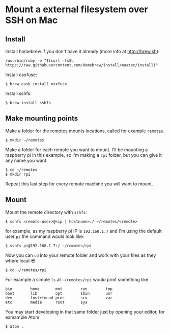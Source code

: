 # Mount a external filesystem over SSH on Mac

## Install

Install homebrew if you don't have it already (more info at http://brew.sh):

```
/usr/bin/ruby -e "$(curl -fsSL https://raw.githubusercontent.com/Homebrew/install/master/install)"
```

Install osxfuse:

```
$ brew cask install osxfuse
```

Install sshfs:

```
$ brew install sshfs
```


## Make mounting points

Make a folder for the remotes mounts locations, called for example `remotes`.

```
$ mkdir ~/remotes
```

Make a folder for each remote you want to mount. I'll be mounting a raspberry pi
in this example, so I'm making a `rpi` folder, but you can give it any name you
want.

```
$ cd ~/remotes
$ mkdir rpi
```

Repeat this last step for every remote machine you will want to mount.


## Mount
Mount the remote directory with `sshfs`:

```
$ sshfs <remote-user>@<ip | hostname>:/ ~/remotes/<remote>
```

for example, as my raspberry pi IP is `192.168.1.7` and I'm using the default
user `pi` the command would look like:

```
$ sshfs pi@192.168.1.7:/ ~/remotes/rpi
```

Now you can `cd` into your remote folder and work with your files as they where
local 😎

```
$ cd ~/remotes/rpi
```

For example a simple `ls` at `~/remotes/rpi` would print something like

```
bin        home       mnt        run        tmp
boot       lib        opt        sbin       usr
dev        lost+found proc       srv        var
etc        media      root       sys
```

You may start developing in that same folder just by opening your editor, for
exmample Atom:

```
$ atom .
```
